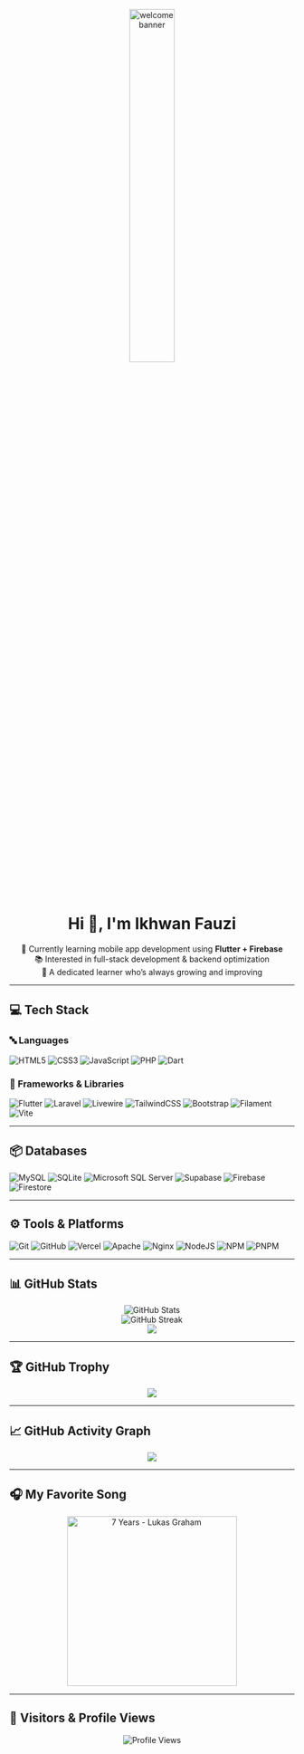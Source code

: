  <p align="center">
  <img src="https://i.pinimg.com/originals/26/67/e0/2667e0f188eafba8fc3a082d52137607.gif" width="40%" alt="welcome banner" style="border-radius: 15px;" />
</p>

<h1 align="center">Hi 👋, I'm Ikhwan Fauzi</h1>

<p align="center">
  📱 Currently learning mobile app development using <strong>Flutter + Firebase</strong> <br>
  📚 Interested in full-stack development & backend optimization <br>
  🌱 A dedicated learner who’s always growing and improving
</p>

---

## 💻 Tech Stack

### 🔤 Languages
![HTML5](https://img.shields.io/badge/html5-%23E34F26.svg?style=for-the-badge&logo=html5&logoColor=white)
![CSS3](https://img.shields.io/badge/css3-%231572B6.svg?style=for-the-badge&logo=css3&logoColor=white)
![JavaScript](https://img.shields.io/badge/javascript-%23F7DF1E.svg?style=for-the-badge&logo=javascript&logoColor=black)
![PHP](https://img.shields.io/badge/php-%23777BB4.svg?style=for-the-badge&logo=php&logoColor=white)
![Dart](https://img.shields.io/badge/dart-%230175C2.svg?style=for-the-badge&logo=dart&logoColor=white)

### 🧰 Frameworks & Libraries
![Flutter](https://img.shields.io/badge/flutter-%2302569B.svg?style=for-the-badge&logo=flutter&logoColor=white)
![Laravel](https://img.shields.io/badge/laravel-%23FF2D20.svg?style=for-the-badge&logo=laravel&logoColor=white)
![Livewire](https://img.shields.io/badge/livewire-%234e56a6.svg?style=for-the-badge&logo=livewire&logoColor=white)
![TailwindCSS](https://img.shields.io/badge/tailwindcss-%2338B2AC.svg?style=for-the-badge&logo=tailwind-css&logoColor=white)
![Bootstrap](https://img.shields.io/badge/bootstrap-%238511FA.svg?style=for-the-badge&logo=bootstrap&logoColor=white)
![Filament](https://img.shields.io/badge/Filament-FFAA00?style=for-the-badge&logoColor=black)
![Vite](https://img.shields.io/badge/vite-%23646CFF.svg?style=for-the-badge&logo=vite&logoColor=white)

---

## 📦 Databases
![MySQL](https://img.shields.io/badge/mysql-4479A1.svg?style=for-the-badge&logo=mysql&logoColor=white)
![SQLite](https://img.shields.io/badge/sqlite-%2307405e.svg?style=for-the-badge&logo=sqlite&logoColor=white)
![Microsoft SQL Server](https://img.shields.io/badge/Microsoft%20SQL%20Server-CC2927?style=for-the-badge&logo=microsoft%20sql%20server&logoColor=white)
![Supabase](https://img.shields.io/badge/Supabase-3ECF8E?style=for-the-badge&logo=supabase&logoColor=white)
![Firebase](https://img.shields.io/badge/firebase-%23039BE5.svg?style=for-the-badge&logo=firebase)
![Firestore](https://img.shields.io/badge/Firestore-ffca28?style=for-the-badge&logo=Firebase&logoColor=black)

---

## ⚙️ Tools & Platforms
![Git](https://img.shields.io/badge/git-%23F05033.svg?style=for-the-badge&logo=git&logoColor=white)
![GitHub](https://img.shields.io/badge/github-%23121011.svg?style=for-the-badge&logo=github&logoColor=white)
![Vercel](https://img.shields.io/badge/vercel-%23000000.svg?style=for-the-badge&logo=vercel&logoColor=white)
![Apache](https://img.shields.io/badge/apache-%23D42029.svg?style=for-the-badge&logo=apache&logoColor=white)
![Nginx](https://img.shields.io/badge/nginx-%23009639.svg?style=for-the-badge&logo=nginx&logoColor=white)
![NodeJS](https://img.shields.io/badge/node.js-6DA55F?style=for-the-badge&logo=node.js&logoColor=white)
![NPM](https://img.shields.io/badge/NPM-%23CB3837.svg?style=for-the-badge&logo=npm&logoColor=white)
![PNPM](https://img.shields.io/badge/pnpm-%234a4a4a.svg?style=for-the-badge&logo=pnpm&logoColor=f69220)

---

## 📊 GitHub Stats

<p align="center">
  <img src="https://github-readme-stats.vercel.app/api?username=ikhwan-fauzi&theme=gotham&show_icons=true" alt="GitHub Stats" />
  <br>
  <img src="https://github-readme-streak-stats.herokuapp.com/?user=ikhwan-fauzi&theme=gotham" alt="GitHub Streak" />
  <br>
  <img src="https://github-readme-stats.vercel.app/api/top-langs/?username=ikhwan-fauzi&layout=compact&theme=gotham" />
</p>

---

## 🏆 GitHub Trophy

<p align="center">
  <img src="https://github-profile-trophy.vercel.app/?username=ikhwan-fauzi&theme=tokyonight&no-frame=true&no-bg=true&margin-w=8" />
</p>

---

## 📈 GitHub Activity Graph

<p align="center">
  <img src="https://github-readme-activity-graph.vercel.app/graph?username=ikhwan-fauzi&bg_color=121212&color=fafafa&line=55872c&point=004299&area=true&hide_border=true" />
</p>

---

## 🎧 My Favorite Song

<p align="center">
  <a href="https://youtu.be/LHCob76kigA?si=F0NycSsFpY5ShG7A">
    <img src="https://img.youtube.com/vi/LHCob76kigA/0.jpg" alt="7 Years - Lukas Graham" width="300">
  </a>
</p>

---

## 🧭 Visitors & Profile Views

<p align="center">
  <img src="https://komarev.com/ghpvc/?username=ikhwan-fauzi&color=orange" alt="Profile Views" />
</p>
